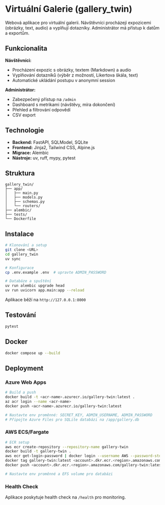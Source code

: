 # Virtuální Galerie (gallery_twin)

Webová aplikace pro virtuální galerii. Návštěvníci procházejí expozicemi (obrázky, text, audio) a vyplňují dotazníky. Administrátor má přístup k datům a exportům.

## Funkcionalita

**Návštěvníci:**

- Procházení expozic s obrázky, textem (Markdown) a audio
- Vyplňování dotazníků (výběr z možností, Likertova škála, text)
- Automatické ukládání postupu v anonymní session

**Administrátor:**

- Zabezpečený přístup na `/admin`
- Dashboard s metrikami (návštěvy, míra dokončení)
- Přehled a filtrování odpovědí
- CSV export

## Technologie

- **Backend:** FastAPI, SQLModel, SQLite
- **Frontend:** Jinja2, Tailwind CSS, Alpine.js
- **Migrace:** Alembic
- **Nástroje:** uv, ruff, mypy, pytest

## Struktura

```
gallery_twin/
├── app/
│   ├── main.py
│   ├── models.py
│   ├── schemas.py
│   └── routers/
├── alembic/
├── tests/
└── Dockerfile
```

## Instalace

```bash
# Klonování a setup
git clone <URL>
cd gallery_twin
uv sync

# Konfigurace
cp .env.example .env  # upravte ADMIN_PASSWORD

# Databáze a spuštění
uv run alembic upgrade head
uv run uvicorn app.main:app --reload
```

Aplikace běží na `http://127.0.0.1:8000`

## Testování

```bash
pytest
```

## Docker

```bash
docker compose up --build
```

## Deployment

### Azure Web Apps

```bash
# Build a push
docker build -t <acr-name>.azurecr.io/gallery-twin:latest .
az acr login --name <acr-name>
docker push <acr-name>.azurecr.io/gallery-twin:latest

# Nastavte env proměnné: SECRET_KEY, ADMIN_USERNAME, ADMIN_PASSWORD
# Připojte Azure Files pro SQLite databázi na /app/gallery.db
```

### AWS ECS/Fargate

```bash
# ECR setup
aws ecr create-repository --repository-name gallery-twin
docker build -t gallery-twin .
aws ecr get-login-password | docker login --username AWS --password-stdin <account>.dkr.ecr.<region>.amazonaws.com
docker tag gallery-twin:latest <account>.dkr.ecr.<region>.amazonaws.com/gallery-twin:latest
docker push <account>.dkr.ecr.<region>.amazonaws.com/gallery-twin:latest

# Nastavte env proměnné a EFS volume pro databázi
```

### Health Check

Aplikace poskytuje health check na `/health` pro monitoring.
